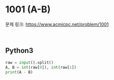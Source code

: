 # 1001 (A-B)

문제 링크: <https://www.acmicpc.net/problem/1001>

<br>

## Python3

```python
raw = input().split()
A, B = int(raw[0]), int(raw[1])
print(A - B)
```
